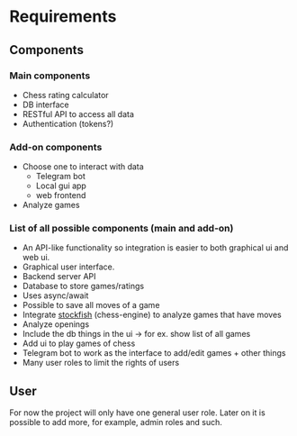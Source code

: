 # Requirements

## Components

### Main components
* Chess rating calculator
* DB interface
* RESTful API to access all data
* Authentication (tokens?)

### Add-on components
* Choose one to interact with data
    - Telegram bot
    - Local gui app
    - web frontend
* Analyze games

### List of all possible components (main and add-on)

* An API-like functionality so integration is easier to both graphical ui and web ui.
* Graphical user interface.
* Backend server API
* Database to store games/ratings
* Uses async/await
* Possible to save all moves of a game
* Integrate [stockfish](https://github.com/official-stockfish/Stockfish) (chess-engine) to analyze games that have moves
* Analyze openings
* Include the db things in the ui -> for ex. show list of all games
* Add ui to play games of chess
* Telegram bot to work as the interface to add/edit games + other things
* Many user roles to limit the rights of users

## User
For now the project will only have one general user role. Later
on it is possible to add more, for example, admin roles and such.
